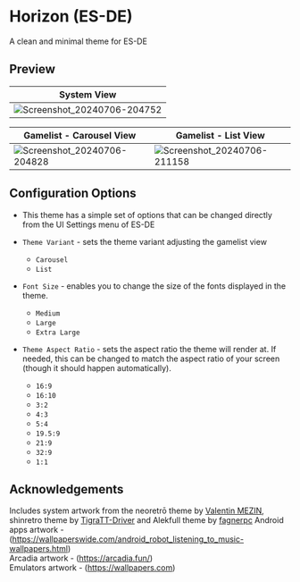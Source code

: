 # Horizon (ES-DE)
A clean and minimal theme for ES-DE

## **Preview**
| System View |
|----|
| ![Screenshot_20240706-204752](https://github.com/RobZombie9043/horizon-es-de/assets/77545967/549e5386-3b95-4759-b506-42cf25677bd7) |


| Gamelist - Carousel View | Gamelist - List View |
|----|----|
| ![Screenshot_20240706-204828](https://github.com/RobZombie9043/horizon-es-de/assets/77545967/4456dbbd-06e4-48e1-84b5-b90cb9793fe5) | ![Screenshot_20240706-211158](https://github.com/RobZombie9043/horizon-es-de/assets/77545967/d25fa8cf-3cec-4959-8900-3a2c894b0361) |


## **Configuration Options**

- This theme has a simple set of options that can be changed directly from the UI Settings menu of ES-DE
  
- `Theme Variant` - sets the theme variant adjusting the gamelist view
   - `Carousel`
   - `List`
     
- `Font Size` - enables you to change the size of the fonts displayed in the theme.
   - `Medium`
   - `Large`
   - `Extra Large`
     
- `Theme Aspect Ratio` - sets the aspect ratio the theme will render at. If needed, this can be changed to match the aspect ratio of your screen (though it should happen automatically).
   - `16:9`
   - `16:10`
   - `3:2`
   - `4:3`
   - `5:4`
   - `19.5:9`
   - `21:9`
   - `32:9`
   - `1:1`

## **Acknowledgements**

Includes system artwork from the neoretrō theme by [Valentin MEZIN](https://github.com/valsou), shinretro theme by [TigraTT-Driver](https://github.com/TigraTT-Driver) and Alekfull theme by [fagnerpc](https://github.com/fagnerpc)
Android apps artwork - (https://wallpaperswide.com/android_robot_listening_to_music-wallpapers.html)  
Arcadia artwork - (https://arcadia.fun/)  
Emulators artwork - (https://wallpapers.com)  
